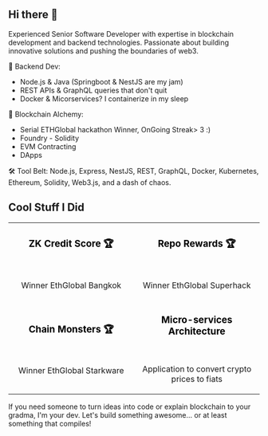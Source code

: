 ## Hi there 👋
Experienced Senior Software Developer with expertise in blockchain development and backend technologies. Passionate about building innovative solutions and pushing the boundaries of web3.

🚀 Backend Dev:
- Node.js & Java (Springboot & NestJS are my jam)
- REST APIs & GraphQL queries that don't quit
- Docker & Micorservices? I containerize in my sleep

🔗 Blockchain Alchemy:
- Serial ETHGlobal hackathon Winner, OnGoing Streak> 3 :)
- Foundry - Solidity
- EVM Contracting
- DApps

🛠️ Tool Belt:
Node.js, Express, NestJS, REST, GraphQL, Docker, Kubernetes, Ethereum, Solidity, Web3.js, and a dash of chaos.

## Cool Stuff I Did
<div align="left">
  <table>
    <tr>
      <td width="50%">
        <h3 align="center">
          <a href="https://github.com/ritiklakhwani/zk-credit-score-eth-global-bangkok" target="_blank" style="color: black; text-decoration: none;">ZK Credit Score 🏆</a>
        </h3>
        <div align="center">  
          <br>
          <p>Winner EthGlobal Bangkok</p>
        </div>
      </td>
      <td width="50%">
        <h3 align="center">
          <a href="https://github.com/Krane-Apps/repo-rewards-superhack-2024" target="_blank" style="color: black; text-decoration: none;">Repo Rewards 🏆</a>
        </h3>
        <div align="center">  
          <br>
          <p>Winner EthGlobal Superhack</p>
        </div>
      </td>
    </tr>
    <tr>
      <td width="50%">
        <h3 align="center">
          <a href="https://github.com/Krane-Apps/chain-monsters" target="_blank" style="color: black; text-decoration: none;">Chain Monsters 🏆</a>
        </h3>
        <div align="center">  
          <br>
          <p>Winner EthGlobal Starkware</p>
        </div>
      </td>
      <td width="50%">
        <h3 align="center">
          <a href="https://github.com/LovishB/crypto-converter" target="_blank" style="color: black; text-decoration: none;">Micro-services Architecture</a>
        </h3>
        <div align="center">  
          <br>
          <p>Application to convert crypto prices to fiats</p>
        </div>
      </td>
    </tr>
  </table>
</div>




If you need someone to turn ideas into code or explain blockchain to your gradma, I'm your dev. Let's build something awesome... or at least something that compiles!​​​​​​​​​​​​​​​​
